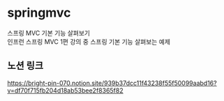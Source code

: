 # springmvc
스프링 MVC 기본 기능 살펴보기<br>
인프런 스프링 MVC 1편 강의 중 스프링 기본 기능 살펴보는 예제 

## 노션 링크
 
https://bright-pin-070.notion.site/939b37dcc11f43238f55f50099aabd16?v=df70f715fb204d18ab53bee2f8365f82
